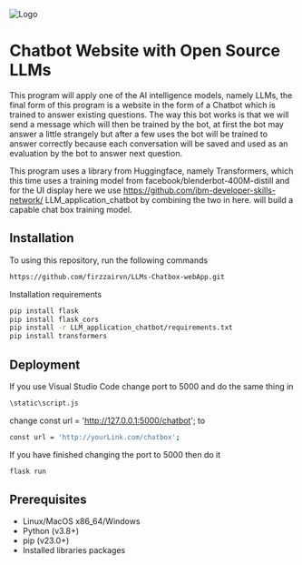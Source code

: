 

![Logo](https://upload.wikimedia.org/wikipedia/commons/thumb/4/4d/OpenAI_Logo.svg/375px-OpenAI_Logo.svg.png)




# Chatbot Website with Open Source LLMs

This program will apply one of the AI intelligence models, namely LLMs, the final form of this program is a website in the form of a Chatbot which is trained to answer existing questions. The way this bot works is that we will send a message which will then be trained by the bot, at first the bot may answer a little strangely but after a few uses the bot will be trained to answer correctly because each conversation will be saved and used as an evaluation by the bot to answer next question.

This program uses a library from Huggingface, namely Transformers, which this time uses a training model from facebook/blenderbot-400M-distill and for the UI display here we use https://github.com/ibm-developer-skills-network/ LLM_application_chatbot by combining the two in here. will build a capable chat box training model.


## Installation

To using this repository, run the following commands

```bash
https://github.com/firzzairvn/LLMs-Chatbox-webApp.git
```

Installation requirements

```bash
pip install flask
pip install flask_cors
pip install -r LLM_application_chatbot/requirements.txt
pip install transformers
```

    
## Deployment

If you use Visual Studio Code change port to 5000 and do the same thing in 
```bash 
\static\script.js
```
change const url = 'http://127.0.0.1:5000/chatbot';  to
```bash 
const url = 'http://yourLink.com/chatbox'; 
```
If you have finished changing the port to 5000 then do it
```bash 
flask run 
```



## Prerequisites

- Linux/MacOS x86_64/Windows
- Python (v3.8+)
- pip (v23.0+)
- Installed libraries packages

